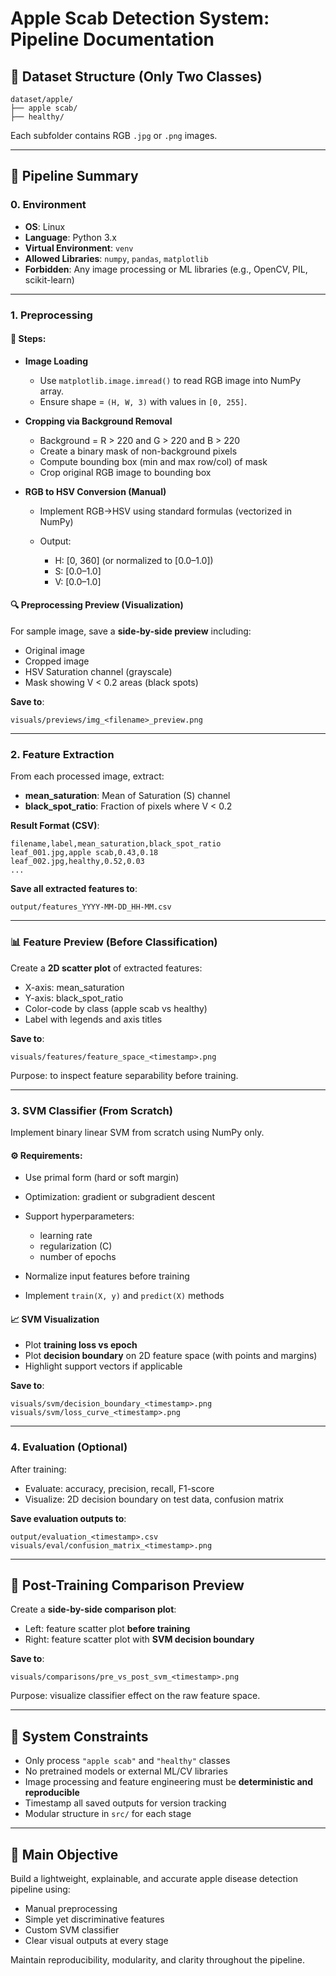 # Apple Scab Detection System: Pipeline Documentation

## 📂 Dataset Structure (Only Two Classes)

```
dataset/apple/
├── apple scab/
├── healthy/
```

Each subfolder contains RGB `.jpg` or `.png` images.

---

## 🧱️ Pipeline Summary

### 0. Environment

- **OS**: Linux
- **Language**: Python 3.x
- **Virtual Environment**: `venv`
- **Allowed Libraries**: `numpy`, `pandas`, `matplotlib`
- **Forbidden**: Any image processing or ML libraries (e.g., OpenCV, PIL, scikit-learn)

---

### 1. Preprocessing

#### 🔄 Steps:

- **Image Loading**

  - Use `matplotlib.image.imread()` to read RGB image into NumPy array.
  - Ensure shape = `(H, W, 3)` with values in `[0, 255]`.

- **Cropping via Background Removal**

  - Background = R > 220 and G > 220 and B > 220
  - Create a binary mask of non-background pixels
  - Compute bounding box (min and max row/col) of mask
  - Crop original RGB image to bounding box

- **RGB to HSV Conversion (Manual)**

  - Implement RGB→HSV using standard formulas (vectorized in NumPy)
  - Output:

    - H: \[0, 360] (or normalized to \[0.0–1.0])
    - S: \[0.0–1.0]
    - V: \[0.0–1.0]

#### 🔍 Preprocessing Preview (Visualization)

For sample image, save a **side-by-side preview** including:

- Original image
- Cropped image
- HSV Saturation channel (grayscale)
- Mask showing V < 0.2 areas (black spots)

**Save to**:

```
visuals/previews/img_<filename>_preview.png
```

---

### 2. Feature Extraction

From each processed image, extract:

- **mean_saturation**: Mean of Saturation (S) channel
- **black_spot_ratio**: Fraction of pixels where V < 0.2

**Result Format (CSV)**:

```csv
filename,label,mean_saturation,black_spot_ratio
leaf_001.jpg,apple scab,0.43,0.18
leaf_002.jpg,healthy,0.52,0.03
...
```

**Save all extracted features to**:

```
output/features_YYYY-MM-DD_HH-MM.csv
```

---

### 📊 Feature Preview (Before Classification)

Create a **2D scatter plot** of extracted features:

- X-axis: mean_saturation
- Y-axis: black_spot_ratio
- Color-code by class (apple scab vs healthy)
- Label with legends and axis titles

**Save to**:

```
visuals/features/feature_space_<timestamp>.png
```

Purpose: to inspect feature separability before training.

---

### 3. SVM Classifier (From Scratch)

Implement binary linear SVM from scratch using NumPy only.

#### ⚙️ Requirements:

- Use primal form (hard or soft margin)
- Optimization: gradient or subgradient descent
- Support hyperparameters:

  - learning rate
  - regularization (C)
  - number of epochs

- Normalize input features before training
- Implement `train(X, y)` and `predict(X)` methods

#### 📈 SVM Visualization

- Plot **training loss vs epoch**
- Plot **decision boundary** on 2D feature space (with points and margins)
- Highlight support vectors if applicable

**Save to**:

```
visuals/svm/decision_boundary_<timestamp>.png
visuals/svm/loss_curve_<timestamp>.png
```

---

### 4. Evaluation (Optional)

After training:

- Evaluate: accuracy, precision, recall, F1-score
- Visualize: 2D decision boundary on test data, confusion matrix

**Save evaluation outputs to**:

```
output/evaluation_<timestamp>.csv
visuals/eval/confusion_matrix_<timestamp>.png
```

---

## 🔄 Post-Training Comparison Preview

Create a **side-by-side comparison plot**:

- Left: feature scatter plot **before training**
- Right: feature scatter plot with **SVM decision boundary**

**Save to**:

```
visuals/comparisons/pre_vs_post_svm_<timestamp>.png
```

Purpose: visualize classifier effect on the raw feature space.

---

## 📌 System Constraints

- Only process `"apple scab"` and `"healthy"` classes
- No pretrained models or external ML/CV libraries
- Image processing and feature engineering must be **deterministic and reproducible**
- Timestamp all saved outputs for version tracking
- Modular structure in `src/` for each stage

---

## 🎯 Main Objective

Build a lightweight, explainable, and accurate apple disease detection pipeline using:

- Manual preprocessing
- Simple yet discriminative features
- Custom SVM classifier
- Clear visual outputs at every stage

Maintain reproducibility, modularity, and clarity throughout the pipeline.
